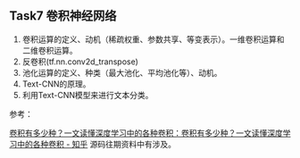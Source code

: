 ﻿
## Task7 卷积神经网络 
 
1. 卷积运算的定义、动机（稀疏权重、参数共享、等变表示）。一维卷积运算和二维卷积运算。
2. 反卷积(tf.nn.conv2d_transpose)
3. 池化运算的定义、种类（最大池化、平均池化等）、动机。
4. Text-CNN的原理。
5. 利用Text-CNN模型来进行文本分类。

参考：

[卷积有多少种？一文读懂深度学习中的各种卷积：卷积有多少种？一文读懂深度学习中的各种卷积 - 知乎](https://zhuanlan.zhihu.com/p/57575810)
源码往期资料中有涉及。